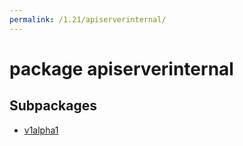 ```yaml
---
permalink: /1.21/apiserverinternal/
---
```


# package apiserverinternal



## Subpackages

* [v1alpha1](apiserverinternal-v1alpha1.md)
